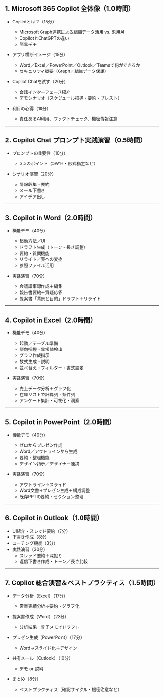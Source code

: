 ## 1. Microsoft 365 Copilot 全体像（1.0時間）
- Copilotとは？（15分）  
  - Microsoft Graph連携による組織データ活用 vs. 汎用AI  
  - CopilotとChatGPTの違い  
  - 簡易デモ  

- アプリ横断イメージ（15分）  
  - Word／Excel／PowerPoint／Outlook／Teamsで何ができるか  
  - セキュリティ概要（Graph／組織データ保護）  

- Copilot Chatを試す（20分）  
  - 会話インターフェース紹介  
  - デモシナリオ（スケジュール把握・要約・ブレスト）  

- 利用の心得（10分）  
  - 責任あるAI利用、ファクトチェック、機密情報注意  

---

## 2. Copilot Chat プロンプト実践演習（0.5時間）
- プロンプトの重要性（10分）  
  - 5つのポイント（5W1H・形式指定など）  

- シナリオ演習（20分）  
  - 情報収集・要約  
  - メール下書き  
  - アイデア出し  

---

## 3. Copilot in Word（2.0時間）
- 機能デモ（40分）  
  - 起動方法／UI  
  - ドラフト生成（トーン・長さ調整）  
  - 要約・質問機能  
  - リライト／表への変換  
  - 参照ファイル活用  

- 実践演習（70分）  
  - 会議議事録作成＋編集  
  - 報告書要約＋質疑応答  
  - 提案書「背景と目的」ドラフト＋リライト  

---

## 4. Copilot in Excel（2.0時間）
- 機能デモ（40分）  
  - 起動／テーブル準備  
  - 傾向把握・異常値検出  
  - グラフ作成指示  
  - 数式生成・説明  
  - 並べ替え・フィルター・書式設定  

- 実践演習（70分）  
  - 売上データ分析＋グラフ化  
  - 在庫リストで計算列・条件列  
  - アンケート集計・可視化・洞察  

---

## 5. Copilot in PowerPoint（2.0時間）
- 機能デモ（40分）  
  - ゼロからプレゼン作成  
  - Word／アウトラインから生成  
  - 要約・整理機能  
  - デザイン指示／デザイナー連携  

- 実践演習（70分）  
  - アウトライン→スライド  
  - Word文書→プレゼン生成＋構成調整  
  - 既存PPTの要約・セクション整理  

---

## 6. Copilot in Outlook（1.0時間）
- UI紹介・スレッド要約（7分）  
- 下書き作成（8分）  
- コーチング機能（3分）  
- 実践演習（30分）  
  - スレッド要約＋深掘り  
  - 返信下書き作成・トーン／長さ比較  

---

## 7. Copilot 総合演習＆ベストプラクティス（1.5時間）
- データ分析（Excel）（17分）  
  - 営業実績分析→要約・グラフ化  

- 提案書作成（Word）（23分）  
  - 分析結果＋骨子メモでドラフト  

- プレゼン生成（PowerPoint）（17分）  
  - Word→スライド化＋デザイン  

- 共有メール（Outlook）（10分）  
  - デモ or 説明  

- まとめ（8分）  
  - ベストプラクティス（確認サイクル・機密注意など）  
